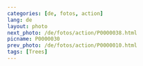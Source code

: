 ```yaml
---
categories: [de, fotos, action]
lang: de
layout: photo
next_photo: /de/fotos/action/P0000038.html
picname: P0000030
prev_photo: /de/fotos/action/P0000010.html
tags: [Trees]
---
```

